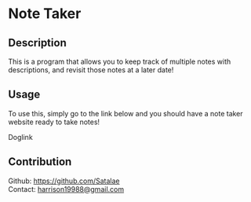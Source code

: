 # Note Taker

## Description
This is a program that allows you to keep track of multiple notes with descriptions, and revisit those notes at a later date!

## Usage
To use this, simply go to the link below and you should have a note taker website ready to take notes!  

Doglink

## Contribution 
Github: https://github.com/Satalae  
Contact: harrison19988@gmail.com 